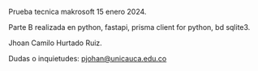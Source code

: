 Prueba tecnica makrosoft 15 enero 2024.

Parte B realizada en python, fastapi, prisma client for python, bd sqlite3.

Jhoan Camilo Hurtado Ruiz.

Dudas o inquietudes: pjohan@unicauca.edu.co
